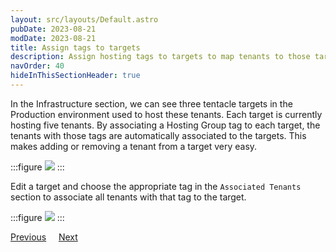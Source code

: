 ```yaml
---
layout: src/layouts/Default.astro
pubDate: 2023-08-21
modDate: 2023-08-21
title: Assign tags to targets
description: Assign hosting tags to targets to map tenants to those targets.
navOrder: 40
hideInThisSectionHeader: true
---
```


In the Infrastructure section, we can see three tentacle targets in the Production environment used to host these tenants. Each target is currently hosting five tenants. By associating a Hosting Group tag to each target, the tenants with those tags are automatically associated to the targets. This makes adding or removing a tenant from a target very easy.

:::figure
![](/docs/tenants/guides/tenants-sharing-machine-targets/target-list.png)
:::

Edit a target and choose the appropriate tag in the `Associated Tenants` section to associate all tenants with that tag to the target.

:::figure
![](/docs/tenants/guides/tenants-sharing-machine-targets/target-details.png)
:::

<span><a class="button btn-secondary" href="/docs/tenants/guides/tenants-sharing-machine-targets/assign-tags-to-tenants">Previous</a></span>&nbsp;&nbsp;&nbsp;&nbsp;&nbsp;<span><a class="button btn-success" href="/docs/tenants/guides/tenants-sharing-machine-targets/deploying-before-concurrency-tag">Next</a></span>